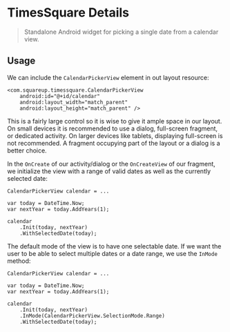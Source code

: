 # TimesSquare Details

> Standalone Android widget for picking a single date from a calendar view.

## Usage

We can include the `CalendarPickerView` element in out layout resource:

    <com.squareup.timessquare.CalendarPickerView
        android:id="@+id/calendar"
        android:layout_width="match_parent"
        android:layout_height="match_parent" />

This is a fairly large control so it is wise to give it ample space in our 
layout. On small devices it is recommended to use a dialog, full-screen 
fragment, or dedicated activity. On larger devices like tablets, displaying 
full-screen is not recommended. A fragment occupying part of the layout or 
a dialog is a better choice.

In the `OnCreate` of our activity/dialog or the `OnCreateView` of our fragment, 
we initialize the view with a range of valid dates as well as the currently 
selected date:

    CalendarPickerView calendar = ...
	
	var today = DateTime.Now;
    var nextYear = today.AddYears(1);

    calendar
	    .Init(today, nextYear)
		.WithSelectedDate(today);

The default mode of the view is to have one selectable date. 
If we want the user to be able to select multiple dates or a date range, we
use the `InMode` method:

    CalendarPickerView calendar = ...
	
	var today = DateTime.Now;
    var nextYear = today.AddYears(1);

    calendar
	    .Init(today, nextYear)
		.InMode(CalendarPickerView.SelectionMode.Range)
		.WithSelectedDate(today);
